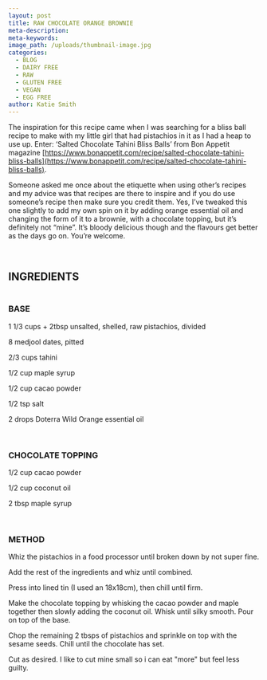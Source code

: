 ```yaml
---
layout: post
title: RAW CHOCOLATE ORANGE BROWNIE
meta-description:
meta-keywords:
image_path: /uploads/thumbnail-image.jpg
categories:
  - BLOG
  - DAIRY FREE
  - RAW
  - GLUTEN FREE
  - VEGAN
  - EGG FREE
author: Katie Smith
---
```


The inspiration for this recipe came when I was searching for a bliss ball recipe to make with my little girl that had pistachios in it as I had a heap to use up. Enter: ‘Salted Chocolate Tahini Bliss Balls’ from Bon Appetit magazine&nbsp;[https://www.bonappetit.com/recipe/salted-chocolate-tahini-bliss-balls](https://www.bonappetit.com/recipe/salted-chocolate-tahini-bliss-balls).

Someone asked me once about the etiquette when using other’s recipes and my advice was that recipes are there to inspire and if you do use someone’s recipe then make sure you credit them. Yes, I’ve tweaked this one slightly to add my own spin on it by adding orange essential oil and changing the form of it to a brownie, with a chocolate topping, but it’s definitely not “mine”. It’s bloody delicious though and the flavours get better as the days go on. You’re welcome.

&nbsp;

## INGREDIENTS

### <br>**BASE**

1 1/3 cups + 2tbsp unsalted, shelled, raw pistachios, divided

8 medjool dates, pitted

2/3 cups tahini

1/2 cup maple syrup

1/2 cup cacao powder

1/2 tsp salt

2 drops Doterra Wild Orange essential oil

&nbsp;

### **CHOCOLATE TOPPING&nbsp;**

1/2 cup cacao powder

1/2 cup coconut oil

2 tbsp maple syrup

&nbsp;

### **METHOD**

Whiz the pistachios in a food processor until broken down by not super fine.

Add the rest of the ingredients and whiz until combined.&nbsp;

Press into lined tin (I used an 18x18cm), then chill until firm.

Make the chocolate topping by whisking the cacao powder and maple together then slowly adding the coconut oil. Whisk until silky smooth. Pour on top of the base.&nbsp;

Chop the remaining 2 tbsps of pistachios and sprinkle on top with the sesame seeds. Chill until the chocolate has set.

Cut as desired. I like to cut mine small so i can eat "more" but feel less guilty.